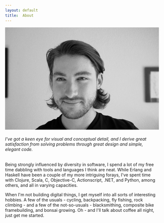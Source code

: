 ```yaml
---
layout: default
title:  About
---
```


![](/assets/images/me.jpg)

###### I've got a keen eye for visual and conceptual detail, and I derive great satisfaction from solving problems through great design and simple, elegant code.

Being strongly influenced by diversity in software, I spend a lot of my free time dabbling with tools and languages I think are neat. While Erlang and Haskell have been a couple of my more intriguing forays, I've spent time with Clojure, Scala, C, Objective-C, Actionscript, .NET, and Python, among others, and all in varying capacities.

When I'm not building digital things, I get myself into all sorts of interesting hobbies. A few of the usuals - cycling, backpacking, fly fishing, rock climbing - and a few of the not-so-usuals - blacksmithing, composite bike framebuilding, and bonsai growing. Oh - and I'll talk about coffee all night, just get me started.